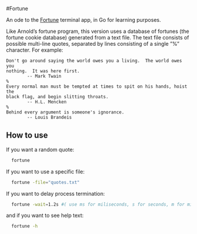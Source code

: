 #Fortune

An ode to the [Fortune]() terminal app, in Go for learning purposes.


Like Arnold’s fortune program, this version uses a database of fortunes (the fortune cookie database) generated from a text file. 
The text file consists of possible multi-line quotes, separated by lines consisting of a single ”%” character. For example:

```
Don't go around saying the world owes you a living.  The world owes you
nothing.  It was here first.
        -- Mark Twain
%
Every normal man must be tempted at times to spit on his hands, hoist the
black flag, and begin slitting throats.
        -- H.L. Mencken
%
Behind every argument is someone's ignorance.
        -- Louis Brandeis
```


## How to use

If you want a random quote:
```sh
  fortune
```

If you want to use a specific file:
```sh
  fortune -file="quotes.txt"
```

If you want to delay process termination:
```sh 
  fortune -wait=1.2s #( use ms for miliseconds, s for seconds, m for minutes etc)
```

and if you want to see help text:
```sh
  fortune -h
```

